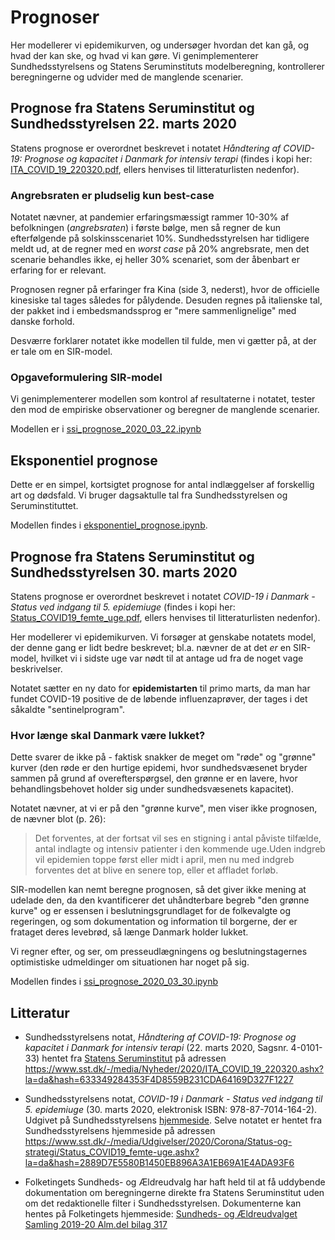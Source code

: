 # Prognoser

Her modellerer vi epidemikurven, og undersøger hvordan det kan gå, og hvad der kan ske, og hvad vi kan gøre.
Vi genimplementerer Sundhedsstyrelsens og Statens Seruminstituts modelberegning, kontrollerer
beregningerne og udvider med de manglende scenarier.

## Prognose fra Statens Seruminstitut og Sundhedsstyrelsen 22. marts 2020

Statens prognose er overordnet beskrevet i notatet *Håndtering af COVID-19: Prognose og kapacitet i Danmark for intensiv
terapi* (findes i kopi her: [ITA_COVID_19_220320.pdf](ITA_COVID_19_220320.pdf), ellers 
henvises til litteraturlisten nedenfor).

### Angrebsraten er pludselig kun best-case
Notatet nævner, at pandemier erfaringsmæssigt rammer 10-30% af befolkningen (*angrebsraten*) i første bølge, men så 
regner de kun efterfølgende på solskinsscenariet 10%. Sundhedsstyrelsen har tidligere meldt ud, at de regner med en 
*worst case* på 20% angrebsrate, men det scenarie behandles ikke, ej heller 30% scenariet, som der åbenbart er 
erfaring for er relevant.

Prognosen regner på erfaringer fra Kina (side 3, nederst), hvor de officielle kinesiske tal tages således for pålydende. 
Desuden regnes på italienske tal, der pakket ind i embedsmandssprog er "mere sammenlignelige" med danske forhold.

Desværre forklarer notatet ikke modellen til fulde, men vi gætter på, at der er tale om en SIR-model.

### Opgaveformulering SIR-model
Vi genimplementerer modellen som kontrol af resultaterne i notatet, tester den mod de empiriske observationer
og beregner de manglende scenarier.

Modellen er i [ssi_prognose_2020_03_22.ipynb](ssi_prognose_2020_03_22.ipynb)
 
 
## Eksponentiel prognose
Dette er en simpel, kortsigtet prognose for antal indlæggelser af forskellig art og dødsfald.
Vi bruger dagsaktulle tal fra Sundhedsstyrelsen og Seruminstituttet. 

Modellen findes i [eksponentiel_prognose.ipynb](eksponentiel_prognose.ipynb).

## Prognose fra Statens Seruminstitut og Sundhedsstyrelsen 30. marts 2020

Statens prognose er overordnet beskrevet i notatet *COVID-19 i Danmark - Status ved indgang til 5. epidemiuge* 
(findes i kopi her: [Status_COVID19_femte_uge.pdf](Status_COVID19_femte_uge.pdf), ellers 
henvises til litteraturlisten nedenfor).

Her modellerer vi epidemikurven.
Vi forsøger at genskabe notatets model, der denne gang er lidt bedre beskrevet; bl.a. nævner de at det *er* en 
SIR-model, hvilket vi i sidste uge var nødt til at antage ud fra de noget vage beskrivelser.

Notatet sætter en ny dato for **epidemistarten** til primo marts, da man har fundet COVID-19 positive de 
de løbende influenzaprøver, der tages i det såkaldte "sentinelprogram".

### Hvor længe skal Danmark være lukket?
Dette svarer de ikke på - faktisk snakker de meget om "røde" og "grønne" kurver (den røde er den hurtige epidemi, hvor
sundhedsvæsenet bryder sammen på grund af overefterspørgsel, den grønne er en lavere, hvor behandlingsbehovet holder 
sig under sundhedsvæsenets kapacitet). 

Notatet nævner, at vi er på den "grønne kurve", men viser ikke prognosen, de nævner blot (p. 26): 

> Det forventes, at der fortsat vil ses en stigning i antal påviste tilfælde, antal indlagte og intensiv patienter 
> i den kommende uge.Uden indgreb vil epidemien toppe først eller midt i april, men nu med indgreb forventes det at 
> blive en senere top, eller et affladet forløb.

SIR-modellen kan nemt beregne prognosen, så det giver ikke mening at udelade den, da den kvantificerer det 
uhåndterbare begreb "den grønne kurve" og  er essensen i beslutningsgrundlaget for de folkevalgte og regeringen, 
og som dokumentation og information til  borgerne, der er frataget deres levebrød, så længe Danmark holder lukket.  

Vi regner efter, og ser, om presseudlægningens og beslutningstagernes optimistiske udmeldinger
om situationen har noget på sig.

Modellen findes i [ssi_prognose_2020_03_30.ipynb](ssi_prognose_2020_03_30.ipynb)


## Litteratur

- Sundhedsstyrelsens notat, *Håndtering af COVID-19: Prognose og kapacitet i Danmark for intensiv terapi* 
(22. marts 2020, Sagsnr. 4-0101-33) hentet fra [Statens Seruminstitut](https://www.sst.dk/-/media/Nyheder/2020/ITA_COVID_19_220320.ashx?la=da&hash=633349284353F4D8559B231CDA64169D327F1227)
på adressen https://www.sst.dk/-/media/Nyheder/2020/ITA_COVID_19_220320.ashx?la=da&hash=633349284353F4D8559B231CDA64169D327F1227


- Sundhedsstyrelsens notat, *COVID-19 i Danmark - Status ved indgang til 5. epidemiuge*  (30. marts 2020, elektronisk ISBN: 978-87-7014-164-2). 
Udgivet på Sundhedsstyrelsens [hjemmeside](https://www.sst.dk/da/Udgivelser/2020/COVID-19-Status-paa-epidemien-uge-5). 
Selve notatet er hentet fra Sundhedsstyrelsens hjemmeside på adressen 
https://www.sst.dk/-/media/Udgivelser/2020/Corona/Status-og-strategi/Status_COVID19_femte-uge.ashx?la=da&hash=2889D7E5580B1450EB896A3A1EB69A1E4ADA93F6

- Folketingets Sundheds- og Ældreudvalg har haft held til at få uddybende dokumentation om beregningerne direkte fra 
Statens Seruminstitut uden om det redaktionelle filter i Sundhedsstyrelsen. Dokumenterne kan hentes på Folketingets 
hjemmeside: [Sundheds- og Ældreudvalget Samling 2019-20 Alm.del bilag 317](https://www.ft.dk/samling/20191/almdel/SUU/bilag/317/index.htm)